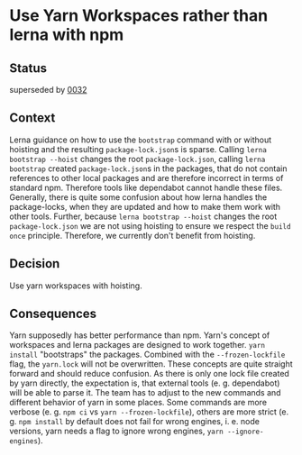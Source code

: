 # Use Yarn Workspaces rather than lerna with npm

## Status

superseded by [0032](../0032-monorepo-tooling.md)

## Context

Lerna guidance on how to use the `bootstrap` command with or without hoisting and the resulting `package-lock.json`s is sparse.
Calling `lerna bootstrap --hoist` changes the root `package-lock.json`, calling `lerna bootstrap` created `package-lock.json`s in the packages, that do not contain references to other local packages and are therefore incorrect in terms of standard npm.
Therefore tools like dependabot cannot handle these files.
Generally, there is quite some confusion about how lerna handles the package-locks, when they are updated and how to make them work with other tools.
Further, because `lerna bootstrap --hoist` changes the root `package-lock.json` we are not using hoisting to ensure we respect the `build once` principle.
Therefore, we currently don't benefit from hoisting.

## Decision

Use yarn workspaces with hoisting.

## Consequences

Yarn supposedly has better performance than npm.
Yarn's concept of workspaces and lerna packages are designed to work together.
`yarn install` "bootstraps" the packages.
Combined with the `--frozen-lockfile` flag, the `yarn.lock` will not be overwritten.
These concepts are quite straight forward and should reduce confusion.
As there is only one lock file created by yarn directly, the expectation is, that external tools (e. g. dependabot) will be able to parse it.
The team has to adjust to the new commands and different behavior of yarn in some places.
Some commands are more verbose (e. g. `npm ci` vs `yarn --frozen-lockfile`), others are more strict (e. g. `npm install` by default does not fail for wrong engines, i. e. node versions, yarn needs a flag to ignore wrong engines, `yarn --ignore-engines`).

